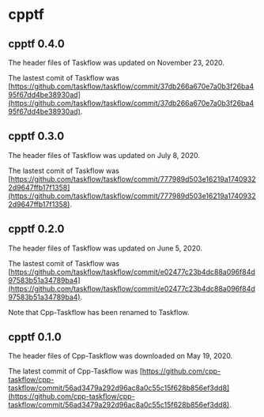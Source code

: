 # cpptf

## cpptf 0.4.0
The header files of Taskflow was updated on November 23, 2020.

The lastest comit of Taskflow was [https://github.com/taskflow/taskflow/commit/37db266a670e7a0b3f26ba495f67dd4be38930ad](https://github.com/taskflow/taskflow/commit/37db266a670e7a0b3f26ba495f67dd4be38930ad).


## cpptf 0.3.0
The header files of Taskflow was updated on July 8, 2020.

The lastest comit of Taskflow was [https://github.com/taskflow/taskflow/commit/777989d503e16219a17409322d9647ffb17f1358](https://github.com/taskflow/taskflow/commit/777989d503e16219a17409322d9647ffb17f1358).


## cpptf 0.2.0
The header files of Taskflow was updated on June 5, 2020.

The lastest comit of Taskflow was [https://github.com/taskflow/taskflow/commit/e02477c23b4dc88a096f84d97583b51a34789ba4](https://github.com/taskflow/taskflow/commit/e02477c23b4dc88a096f84d97583b51a34789ba4).

Note that Cpp-Taskflow has been renamed to Taskflow.

## cpptf 0.1.0
The header files of Cpp-Taskflow was downloaded on May 19, 2020.

The latest commit of Cpp-Taskflow was [https://github.com/cpp-taskflow/cpp-taskflow/commit/56ad3479a292d96ac8a0c55c15f628b856ef3dd8](https://github.com/cpp-taskflow/cpp-taskflow/commit/56ad3479a292d96ac8a0c55c15f628b856ef3dd8).